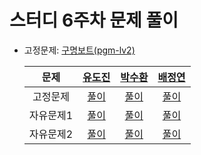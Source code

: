 # 스터디 6주차 문제 풀이

- 고정문제: [구명보트(pgm-lv2)](https://school.programmers.co.kr/learn/courses/30/lessons/42885)

  |  문제   |[유도진](https://github.com/dojinyou)|[박수환](https://github.com/5uhwann)| [배정연](https://github.com/jungyeons) 
  :-----:|:-----:|:-----:|:----:
  | 고정문제  |[풀이]()|[풀이]()|[풀이]()|
  | 자유문제1 |[풀이]()|[풀이]()|[풀이]()|
  | 자유문제2 |[풀이]()|[풀이]()|[풀이]()|
